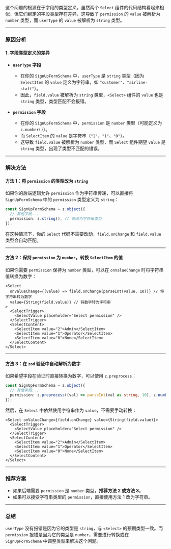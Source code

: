 这个问题的根源在于字段的类型定义。虽然两个 `Select` 组件的代码结构看起来相似，但它们绑定的字段类型存在差异，这导致了 `permission` 的 `value` 被解析为 `number` 类型，而 `userType` 的 `value` 被解析为 `string` 类型。

---

### **原因分析**

#### **1. 字段类型定义的差异**

- **`userType` 字段**

  - 在你的 `SignUpFormSchema` 中，`userType` 是 `string` 类型（因为 `SelectItem` 的 `value` 定义为字符串，如 `"customer"`、`"airline-staff"`）。
  - 因此，`field.value` 被解析为 `string` 类型，`<Select>` 组件的 `value` 也是 `string` 类型，类型匹配不会报错。

- **`permission` 字段**
  - 在你的 `SignUpFormSchema` 中，`permission` 是 `number` 类型（可能定义为 `z.number()`）。
  - 而 `SelectItem` 的 `value` 是字符串（`"2"`、`"1"`、`"0"`）。
  - 这导致 `field.value` 被解析为 `number` 类型，而 `Select` 组件期望 `value` 是 `string` 类型，出现了类型不匹配的错误。

---

### **解决方法**

#### **方法 1：将 `permission` 的类型改为 `string`**

如果你的后端逻辑允许 `permission` 作为字符串传递，可以直接将 `SignUpFormSchema` 中的 `permission` 类型定义为 `string`：

```typescript
const SignUpFormSchema = z.object({
  // 其他字段...
  permission: z.string(), // 修改为字符串类型
});
```

在这种情况下，你的 `Select` 代码不需要改动，`field.onChange` 和 `field.value` 类型会自动匹配。

---

#### **方法 2：保持 `permission` 为 `number`，转换 `SelectItem` 的值**

如果你需要 `permission` 保持为 `number` 类型，可以在 `onValueChange` 时将字符串值转换为数字：

```tsx
<Select
  onValueChange={(value) => field.onChange(parseInt(value, 10))} // 将字符串转为数字
  value={String(field.value)} // 将数字转为字符串
>
  <SelectTrigger>
    <SelectValue placeholder="Select permission" />
  </SelectTrigger>
  <SelectContent>
    <SelectItem value="2">Admin</SelectItem>
    <SelectItem value="1">Operator</SelectItem>
    <SelectItem value="0">None</SelectItem>
  </SelectContent>
</Select>
```

---

#### **方法 3：在 `zod` 验证中自动解析为数字**

如果希望字段在验证时直接转换为数字，可以使用 `z.preprocess`：

```typescript
const SignUpFormSchema = z.object({
  // 其他字段...
  permission: z.preprocess((val) => parseInt(val as string, 10), z.number()), // 自动将字符串转为数字
});
```

然后，在 `Select` 中依然使用字符串作为 `value`，不需要手动转换：

```tsx
<Select onValueChange={field.onChange} value={String(field.value)}>
  <SelectTrigger>
    <SelectValue placeholder="Select permission" />
  </SelectTrigger>
  <SelectContent>
    <SelectItem value="2">Admin</SelectItem>
    <SelectItem value="1">Operator</SelectItem>
    <SelectItem value="0">None</SelectItem>
  </SelectContent>
</Select>
```

---

### **推荐方案**

- 如果后端需要 `permission` 是 `number` 类型，**推荐方法 2 或方法 3**。
- 如果可以接受字符串类型的 `permission`，直接使用方法 1 改为字符串。

---

### **总结**

`userType` 没有报错是因为它的类型是 `string`，与 `<Select>` 的预期类型一致。而 `permission` 报错是因为它的类型是 `number`，需要进行转换或在 `SignUpFormSchema` 中调整类型来解决这个问题。
